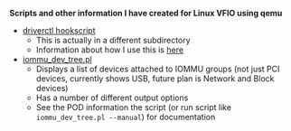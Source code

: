 **Scripts and other information I have created for Linux VFIO using qemu**

* [driverctl hookscript](../proxmoxVE/hookscript-driverctl.pl)
  * This is actually in a different subdirectory
  * Information about how I use this is [here](../proxmoxVE/05.ProxmoxGPUPassthrough.md#05d-driverctl-hookscript)
* [iommu_dev_tree.pl](iommu_dev_tree.pl)
  * Displays a list of devices attached to IOMMU groups (not just PCI devices, currently shows USB, future plan is Network and Block devices)
  * Has a number of different output options
  * See the POD information the script (or run script like `iommu_dev_tree.pl --manual`) for documentation
